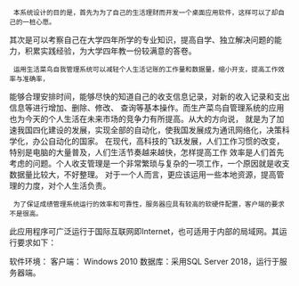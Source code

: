﻿     本系统设计的目的是，首先为为了自己的生活理财而开发一个桌面应用软件，这样可以了却自己的一桩心愿。
其次是可以考察自己在大学四年所学的专业知识，提高自学、独立解决问题的能力，积累实践经验，为大学四年教一份较满意的答卷。

     运用生活菜鸟自我管理系统可以减轻个人生活记账的工作量和数据量，缩小开支，提高工作效率与准确率，
能够合理安排时间，能够尽快的知道自己的收支信息记录，对新的收入记录和支出信息等进行增加、删除、修改、
查询等基本操作。而生产菜鸟自管理系统的应用也为今天的个人生活在未来市场的竞争力有所提高。从大的方向说，
就是为了加速我国四化建设的发展，实现全部的自动化，使我国发展成为通讯网络化，决策科学化，办公自动化的国家。
    在现代，高科技的飞跃发展，人们工作习惯的改变，特别是电脑的大量普及，人们生活节奏越来越快，怎样提高工作
效率是人们首先考虑的问题。个人收支管理是一个非常繁琐与复杂的一项工作，一个原因就是收支数据量比较大，不好整理。
对于一个人而言，更应该运用一些本地资源，提高管理的力度，对个人生活负责。

     为了保证成绩管理系统运行的效率和可靠性，服务器应具有较高的软硬件配置，客户端的要求不是很高。
此应用程序可广泛运行于国际互联网即Internet，也可适用于内部的局域网。其运行要求如下：


软件环境：
      客户端：  Windows 2010
      数据库：采用SQL Server 2018，运行于服务器端。
      